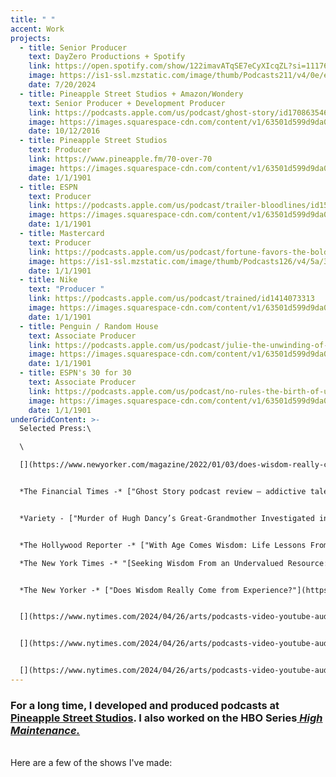 ```yaml
---
title: " "
accent: Work
projects:
  - title: Senior Producer
    text: DayZero Productions + Spotify
    link: https://open.spotify.com/show/122imavATqSE7eCyXIcqZL?si=11176798ea444530
    image: https://is1-ssl.mzstatic.com/image/thumb/Podcasts211/v4/0e/e2/93/0ee2934f-6b70-483a-7cf1-13be9b6e127c/mza_7484161158786393860.jpg/626x0w.webp
    date: 7/20/2024
  - title: Pineapple Street Studios + Amazon/Wondery
    text: Senior Producer + Development Producer
    link: https://podcasts.apple.com/us/podcast/ghost-story/id1708635466
    image: https://images.squarespace-cdn.com/content/v1/63501d599d9da041a836f803/6d45b85c-2079-4abd-bf32-a49dac67dfd1/Ghost_Story_3000x3000_final.png?format=750w
    date: 10/12/2016
  - title: Pineapple Street Studios
    text: Producer
    link: https://www.pineapple.fm/70-over-70
    image: https://images.squarespace-cdn.com/content/v1/63501d599d9da041a836f803/1666194839799-0B5R9F1E863I7VMCIPPC/70+over+70+Covers+-+Coral.jpg?format=750w
    date: 1/1/1901
  - title: ESPN
    text: Producer
    link: https://podcasts.apple.com/us/podcast/trailer-bloodlines/id1529658898?i=1000489715826
    image: https://images.squarespace-cdn.com/content/v1/63501d599d9da041a836f803/347217e3-d2ba-4f84-9783-cbc168b0fbfe/bloodlines-3000x3000.png?format=750w
    date: 1/1/1901
  - title: Mastercard
    text: Producer
    link: https://podcasts.apple.com/us/podcast/fortune-favors-the-bold-the-official-mastercard-podcast/id1326893538
    image: https://is1-ssl.mzstatic.com/image/thumb/Podcasts126/v4/5a/3e/56/5a3e56cf-8e79-bae1-8362-bccedfee5ce4/mza_6085385550765906186.jpg/626x0w.webp
    date: 1/1/1901
  - title: Nike
    text: "Producer "
    link: https://podcasts.apple.com/us/podcast/trained/id1414073313
    image: https://images.squarespace-cdn.com/content/v1/63501d599d9da041a836f803/1666194840041-6P9N1DBWJTIOZALK8WFR/trained.jpg?format=750w
    date: 1/1/1901
  - title: Penguin / Random House
    text: Associate Producer
    link: https://podcasts.apple.com/us/podcast/julie-the-unwinding-of-the-miracle/id1449737055
    image: https://images.squarespace-cdn.com/content/v1/63501d599d9da041a836f803/1666194839921-17106ZFG41OC2HSFXH33/JULIE_FINAL_A.jpg?format=750w
    date: 1/1/1901
  - title: ESPN's 30 for 30
    text: Associate Producer
    link: https://podcasts.apple.com/us/podcast/no-rules-the-birth-of-ufc/id1244784611?i=1000395076659
    image: https://images.squarespace-cdn.com/content/v1/63501d599d9da041a836f803/81a8ae0c-fe85-4881-83b6-ad29059c41b6/Screen%2BShot%2B2019-06-24%2Bat%2B3.39.20%2BPM.png?format=750w
    date: 1/1/1901
underGridContent: >-
  Selected Press:\

  \

  [](https://www.newyorker.com/magazine/2022/01/03/does-wisdom-really-come-from-experience)*The New York Times -*["With YouTube Booming, Podcast Creators Get Camera-Ready"](https://www.nytimes.com/2024/04/26/arts/podcasts-video-youtube-audio.html)


  *The Financial Times -* ["Ghost Story podcast review — addictive tale of murder and haunting"](https://www.ft.com/content/fbdbb8b9-db44-42cb-b895-b9c58e77457c)


  *Variety - ["Murder of Hugh Dancy’s Great-Grandmother Investigated in New Wondery Podcast ‘Ghost Story’ (EXCLUSIVE)"](https://variety.com/2023/digital/global/hugh-dancy-great-grandmother-murder-wondery-podcast-ghost-story-1235750288/)*[](https://www.ft.com/content/fbdbb8b9-db44-42cb-b895-b9c58e77457c)[](https://www.ft.com/content/fbdbb8b9-db44-42cb-b895-b9c58e77457c)[](https://www.ft.com/content/fbdbb8b9-db44-42cb-b895-b9c58e77457c)[](https://www.nytimes.com/2024/04/26/arts/podcasts-video-youtube-audio.html)


  *The Hollywood Reporter -* ["With Age Comes Wisdom: Life Lessons From Podcast ‘70 Over 70’"](https://www.hollywoodreporter.com/business/digital/podcast-70-over-70-lessons-norman-lear-1235102209/)\

  *The New York Times -* "[Seeking Wisdom From an Undervalued Resource: Older People](https://www.nytimes.com/2021/05/21/arts/70-over-70-max-linsky.html)"


  *The New Yorker -* ["Does Wisdom Really Come from Experience?"](https://www.newyorker.com/magazine/2022/01/03/does-wisdom-really-come-from-experience)


  [](https://www.nytimes.com/2024/04/26/arts/podcasts-video-youtube-audio.html)


  [](https://www.nytimes.com/2024/04/26/arts/podcasts-video-youtube-audio.html)


  [](https://www.nytimes.com/2024/04/26/arts/podcasts-video-youtube-audio.html)[](https://www.newyorker.com/magazine/2022/01/03/does-wisdom-really-come-from-experience)
---
```

### For a long time, I developed and produced podcasts at [Pineapple Street Studios](https://www.pineapple.fm/).  I also worked on the HBO Series[ *High Maintenance.* ](https://www.hbo.com/high-maintenance)

\
Here are a few of the shows I've made:
